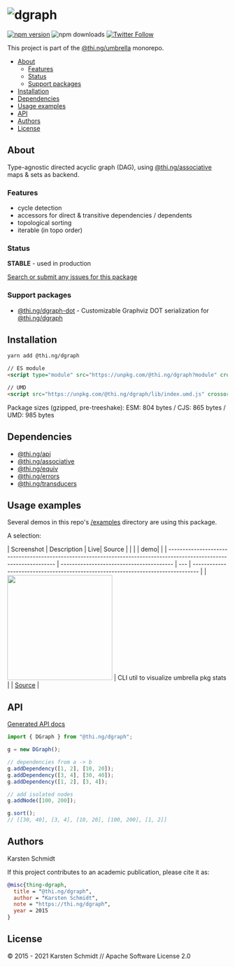<!-- This file is generated - DO NOT EDIT! -->

# ![dgraph](https://media.thi.ng/umbrella/banners/thing-dgraph.svg?55059134)

[![npm version](https://img.shields.io/npm/v/@thi.ng/dgraph.svg)](https://www.npmjs.com/package/@thi.ng/dgraph)
![npm downloads](https://img.shields.io/npm/dm/@thi.ng/dgraph.svg)
[![Twitter Follow](https://img.shields.io/twitter/follow/thing_umbrella.svg?style=flat-square&label=twitter)](https://twitter.com/thing_umbrella)

This project is part of the
[@thi.ng/umbrella](https://github.com/thi-ng/umbrella/) monorepo.

- [About](#about)
  - [Features](#features)
  - [Status](#status)
  - [Support packages](#support-packages)
- [Installation](#installation)
- [Dependencies](#dependencies)
- [Usage examples](#usage-examples)
- [API](#api)
- [Authors](#authors)
- [License](#license)

## About

Type-agnostic directed acyclic graph (DAG), using
[@thi.ng/associative](https://github.com/thi-ng/umbrella/tree/develop/packages/associative)
maps & sets as backend.

### Features

- cycle detection
- accessors for direct & transitive dependencies / dependents
- topological sorting
- iterable (in topo order)

### Status

**STABLE** - used in production

[Search or submit any issues for this package](https://github.com/thi-ng/umbrella/issues?q=%5Bdgraph%5D+in%3Atitle)

### Support packages

- [@thi.ng/dgraph-dot](https://github.com/thi-ng/umbrella/tree/develop/packages/dgraph-dot) - Customizable Graphviz DOT serialization for [@thi.ng/dgraph](https://github.com/thi-ng/umbrella/tree/develop/packages/dgraph)

## Installation

```bash
yarn add @thi.ng/dgraph
```

```html
// ES module
<script type="module" src="https://unpkg.com/@thi.ng/dgraph?module" crossorigin></script>

// UMD
<script src="https://unpkg.com/@thi.ng/dgraph/lib/index.umd.js" crossorigin></script>
```

Package sizes (gzipped, pre-treeshake): ESM: 804 bytes / CJS: 865 bytes / UMD: 985 bytes

## Dependencies

- [@thi.ng/api](https://github.com/thi-ng/umbrella/tree/develop/packages/api)
- [@thi.ng/associative](https://github.com/thi-ng/umbrella/tree/develop/packages/associative)
- [@thi.ng/equiv](https://github.com/thi-ng/umbrella/tree/develop/packages/equiv)
- [@thi.ng/errors](https://github.com/thi-ng/umbrella/tree/develop/packages/errors)
- [@thi.ng/transducers](https://github.com/thi-ng/umbrella/tree/develop/packages/transducers)

## Usage examples

Several demos in this repo's
[/examples](https://github.com/thi-ng/umbrella/tree/develop/examples)
directory are using this package.

A selection:

| Screenshot                                                                                                           | Description                              | Live| Source                                                                           |
|                                                                                                                      |                                          | demo|                                                                                  |
| -------------------------------------------------------------------------------------------------------------------- | ---------------------------------------- | --- | -------------------------------------------------------------------------------- |
| <img src="https://raw.githubusercontent.com/thi-ng/umbrella/develop/assets/examples/package-stats.png" width="240"/> | CLI util to visualize umbrella pkg stats |     | [Source](https://github.com/thi-ng/umbrella/tree/develop/examples/package-stats) |

## API

[Generated API docs](https://docs.thi.ng/umbrella/dgraph/)

```ts
import { DGraph } from "@thi.ng/dgraph";

g = new DGraph();

// dependencies from a -> b
g.addDependency([1, 2], [10, 20]);
g.addDependency([3, 4], [30, 40]);
g.addDependency([1, 2], [3, 4]);

// add isolated nodes
g.addNode([100, 200]);

g.sort();
// [[30, 40], [3, 4], [10, 20], [100, 200], [1, 2]]
```

## Authors

Karsten Schmidt

If this project contributes to an academic publication, please cite it as:

```bibtex
@misc{thing-dgraph,
  title = "@thi.ng/dgraph",
  author = "Karsten Schmidt",
  note = "https://thi.ng/dgraph",
  year = 2015
}
```

## License

&copy; 2015 - 2021 Karsten Schmidt // Apache Software License 2.0
